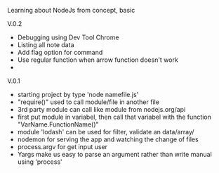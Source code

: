 Learning about NodeJs from concept, basic

V.0.2  
- Debugging using Dev Tool Chrome  
- Listing all note data  
- Add flag option for command  
- Use regular function when arrow function doesn't work  
- 

V.0.1
- starting project by type 'node namefile.js'
- "require()" used to call module/file in another file
- 3rd party module can call like module from nodejs.org/api
- first put module in variabel, then call that variabel with the function "VarName.FunctionName()"
- module 'lodash' can be used for filter, validate an data/array/
- nodemon for serving the app and watching the change of files
- process.argv for get input user
- Yargs make us easy to parse an argument rather than write manual using 'process'